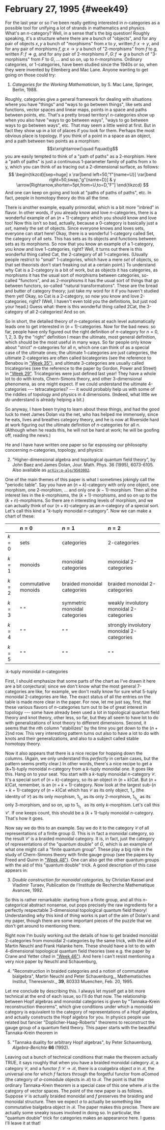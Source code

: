 # February 27, 1995 {#week49}

For the last year or so I've been really getting interested in
$n$-categories as a possible tool for unifying a lot of strands in
mathematics and physics. What's an $n$-category? Well, in a sense that's
the big question! Roughly speaking, it's a structure where there are a
bunch of "objects", and for any pair of objects $x,y$ a bunch of
"morphisms" from $x$ to $y$, written $f\colon x \to y$, and for any pair of
morphisms $f, g\colon x \to y$ a bunch of "2-morphisms" from $f$ to $g$, written $F\colon f \Rightarrow g$, and for any pair of 2-morphisms $F, G\colon f \Rightarrow g$ a bunch of
"3-morphisms" from $F$ to $G$, ... and so on, up to $n$-morphisms. Ordinary
categories, or 1-categories, have been studied since the 1940s or so,
when they were invented by Eilenberg and Mac Lane. Anyone wanting to get
going on those could try:

1) _Categories for the Working Mathematician_, by S. Mac Lane, Springer, Berlin, 1988.

Roughly, categories give a general framework for dealing with situations
where you have "things" and "ways to go between things", like sets
and functions, vector spaces and linear maps, points in a space and
paths between points, etc. That's a pretty broad territory!
$n$-categories show up when you also have "ways to go between ways",
"ways to go between ways to go between ways", etc. That may seem a
little weird at first. But in fact they show up in a lot of places if
you look for them. Perhaps the most obvious place is topology. If you
think of a point in a space as an object, and a path between two points
as a morphism:
$$x\xrightarrow{\quad f\quad}g$$
you are easily tempted to think of a "path of paths" as a 2-morphism.
Here a "path of paths" is just a continuous 1-parameter family of
paths from x to y, which you can think of as tracing out a 2-dimensional
surface, as follows:
$$
  \begin{tikzcd}[sep=huge]
    x
      \rar[bend left=50,"f"{name=U}]
      \rar[bend right=50,swap,"g"{name=D}]
    & y
      \arrow[Rightarrow,shorten=5pt,from=U,to=D,"F"]
  \end{tikzcd}
$$
And one can keep on going and look at "paths of paths of paths", etc.
In fact, people in homotopy theory do this all the time.

There is another example, equally primordial, which is a bit more
"inbred" in flavor. In other words, if you already know and love
$n$-categories, there is a wonderful example of an $(n+1)$-category which
you should know and love too! Now this isn't so bad, actually, because
a 0-category is basically just a *set*, namely the set of objects. Since
everyone knows and loves sets, everyone can start here! Okay, there is a
wonderful 1-category called Set, the category of all sets. This has sets
as its objects and functions between sets as its morphisms. So now that
you know an example of a 1-category, you know and love 1-categories,
right? Well, it turns out there is this wonderful thing called Cat, the
2-category of all 1-categories. (Usually people restrict to "small"
1-categories, which have a mere *set* of objects, so that set theorists
don't start freaking out at a certain point.) To understand why Cat is
a 2-category is a bit of work, but as objects it has categories, as
morphisms it has the usual sort of morphisms between categories,
so-called "functors", and as 2-morphisms it has the usual sort of
things that go between functors, so-called "natural transformations".
These are the bread and butter of category theory; just take my word for
it if you haven't studied them yet! Okay, so Cat is a 2-category, so
now you know and love 2-categories, right? (Well, I haven't even told
you the definitions, but just nod your head.) Guess what: there is this
wonderful thing called 2Cat, the 3-category of all 2-categories! And so
on.

So in short, the detailed theory of $n$-categories at each level
automatically leads one to get interested in $(n+1)$-categories. Now for
the bad news: so far, people have only figured out the right definition
of $n$-category for $n = 0, 1, 2, 3$. By the "right" definition I mean
the ultimate, most general definition, which should be the most useful
in many ways. So far people only know about "strict" $n$-categories for
all $n$, which one can think of as a special case of the ultimate ones;
the ultimate 1-categories are just categories, the ultimate 2-categories
are often called bicategories (see the reference to Benabou in
["Week 35"](#week35)), and ultimate 3-categories are usually called
tricategories (see the reference to the paper by Gordon, Power and
Street) in ["Week 29"](#week29). Tricategories were just defined last
year! They have a whole lot to do with knots, Chern-Simons theory, and
other 3-dimensional phenomena, as one might expect. If we could
understand the ultimate 4-categories --- tetracategories? --- it would
probably help us with some of the riddles of topology and physics in 4
dimensions. (Indeed, what little we *do* understand is already helping a
bit.)

So anyway, I have been trying to learn about these things, and had the
good luck to meet James Dolan via the net, who has helped me immensely,
since he eats, lives and breathes category theory, and he is now at
Riverside hard at work figuring out the ultimate definition of
$n$-categories for all $n$. (Although when he reads this, he will not be
hard at work; he will be goofing off, reading the news.)

He and I have have written one paper so far espousing our philosophy
concerning $n$-categories, topology, and physics:

2) "Higher-dimensional algebra and topological quantum field theory", by John Baez and James Dolan, Jour. Math. Phys. 36 (1995), 6073-6105. Also available as [`arXiv:q-alg/9503002`](http://arxiv.org/abs/q-alg/9503002).

One of the main themes of this paper is what I sometimes jokingly call
the "periodic table". Say you have an $(n+k)$-category with only one
object, one morphism, one 2-morphism, ... and only one $(k-1)$-morphism.
Then all the interest lies in the $k$-morphisms, the $(k+1)$-morphisms, and
so on up to the $(k+n)$-morphisms. So there are $n$ interesting levels of
morphism, and we can actually think of our $(n+k)$-category as an
$n$-category of a special sort. Let's call this kind a "$k$-tuply monoidal
$n$-category". Now we can make a chart of these:

|       | $n=0$ | $n=1$ | $n=2$ |
| ----- | :--- | :--- | :--- |
| $k=0$ | sets | categories | 2-categories |
| | | | |
| $k=1$ | monoids | monoidal categories | monoidal 2-categories |
| | | | |
| $k=2$ | commutative monoids | braided monoidal categories | braided monoidal 2-categories |
| | | | |
| $k=3$ | " " | symmetric monoidal categories | weakly involutory monoidal 2-categories |
| | | | |
| $k=4$ | " " | " " | strongly involutory monoidal 2-categories |
| | | | |
| $k=5$ | " " | " " | " " |

:$k$-tuply monoidal $n$-categories

First, I should emphasize that some parts of the chart as I've drawn it
here are a bit conjectural; since we don't know what the most general
7-categories are like, for example, we don't really know for sure what
5-tuply monoidal 2-categories are like. The exact status of all the
entries on the table is made more clear in the paper. For now, let me
just say, first, that these various flavors of $n$-categories turn out to
be of great interest in topology --- some have already been used a lot in
topological quantum field theory and knot theory, other less, so far,
but they all seem to have lot to do with generalizations of knot theory
to different dimensions. Second, it seems that the $n$th column
"stabilizes" by the time you get down to the $(n+2)$nd row. This very
interesting pattern turns out also to have a lot to do with knots and
their generalizations, and also to a subject called stable homotopy
theory.

Now it also appears that there is a nice recipe for hopping down the
columns. (Again, we only understand this *perfectly* in certain cases,
but the pattern seems pretty clear.) In other words, there's a nice
recipe to get a (k+1)-tuply monoidal $n$-category from a $k$-tuply monoidal
one. It goes like this. Hang on to your seat. You start with a $k$-tuply
monoidal $n$-category $\mathcal{C}$. It's a special sort of $(n+k)$-category, so its an
object in $(n+k)\mathsf{Cat}$. But $(n+k)\mathsf{Cat}$, remember, is an $(n+k+1)$-category. Now
look at the largest sub-$(n+k+1)$-category of $(n+k)\mathsf{Cat}$ which has $\mathcal{C}$ as its
only object, $1_{\mathcal{C}}$ (the identity of $\mathcal{C}$) as its only morphism, $1_{1_{\mathcal{C}}}$ as
its only 2-morphism, $1_{1_{1_{\mathcal{C}}}}$ as its only 3-morphism, and so on, up to
$1_{1_{1_{\ddots}}}$ as its only $k$-morphism. Let's call this $\mathcal{C}'$. If one
keeps count, this should be a $(k+1)$-tuply monoidal $n$-category. That's
how it goes.

Now say we do this to an example. Say we do it to the category $\mathcal{C}$ of all
representations of a finite group $G$. This is in fact a monoidal
category, so the result $\mathcal{C}'$ is a braided monoidal category. It is, in
fact, just the category of representations of the "quantum double" of
$G$, which is an example of what one might call a "finite quantum
group". These play a big role in the study of Chern-Simons theory with
finite gauge group (see the papers by Freed and Quinn in
["Week 48"](#week48)). One can also get the other quantum groups with
the aid of this "quantum double" trick. A good description of this
case appears in:

3) _Double construction for monoidal categories_, by Christian Kassel and Vladimir Turaev, Publication de l'Institute de Recherche Mathematique Avancee, 1992.

So this is rather remarkable: starting from a finite group, and all this
$n$-categorical abstract nonsense, out pops precisely the raw ingredients
for a perfectly respectable 3-dimensional topological quantum field
theory! Understanding *why* this kind of thing works is part of the aim
of Dolan's and my paper, though there are some important pieces of the
puzzle that we don't get around to mentioning there.

Right now I'm busily working out the details of how to get braided
monoidal 2-categories from monoidal 2-categories by the same trick, with
the aid of Martin Neuchl and Frank Halanke here. These should have a lot
to do with 4-dimensional topological quantum field theories (see e.g.
the paper by Crane and Yetter cited in ["Week 46"](#week46)). And here
I can't resist mentioning a very nice paper by Neuchl and Schauenburg,

4) "Reconstruction in braided categories and a notion of commutative bialgebra", Martin Neuchl and Peter Schauenburg,_ Mathematisches Institut, Theresienstr._ **39**, 80333 Muenchen, Feb. 20, 1995.

Let me conclude by describing this. I always let myself get a bit more
technical at the end of each issue, so I'll do that now. The
relationship between Hopf algebras and monoidal categories is given by
"Tannaka-Krein reconstruction theorems", which give conditions under
which a monoidal category is equivalent to the category of
representations of a Hopf algebra, and actually constructs the Hopf
algebra for you. In physics people use related but fancier
"Doplicher-Haag-Roberts" theorems to reconstruct the gauge group of a
quantum field theory. This paper starts with the beautiful Tannaka-Krein
theorem in

5) "Tannaka duality for arbitrary Hopf algebras", by Peter Schauenburg, _Algebra-Berichte_ **66** (1992).

Leaving out a bunch of technical conditions that make the theorem
actually TRUE, it says roughly that when you have a braided monoidal
category $\mathcal{B}$, a category $\mathcal{C}$, and a functor $f\colon \mathcal{C} \to \mathcal{B}$, there is a coalgebra
object $a$ in $\mathcal{B}$, the universal one for which $f$ factors through the
forgetful functor from $a\mathsf{Comod}$ (the category of $a$-comodule objects in $\mathcal{B}$)
to $\mathcal{B}$. The point is that the ordinary Tannaka-Krein theorem is a special
case of this one where $\mathcal{B}$ is the category of vector spaces. The point of
the new paper is as follows. Suppose $\mathcal{C}$ is actually braided monoidal and
$f$ preserves the braiding and monoidal structure. Then we expect $a$ to
actually be something like commutative bialgebra object in $\mathcal{B}$. The paper
makes this precise. There are actually some sneaky issues involved in
doing so. In particular, the "quantum double" trick for categories
makes an appearance here. I guess I'll leave it at that!
